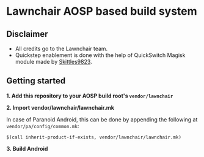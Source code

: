 # Lawnchair AOSP based build system

## Disclaimer
- All credits go to the Lawnchair team.
- Quickstep enablement is done with the help of QuickSwitch Magisk module made by [Skittles9823](https://github.com/skittles9823).

## Getting started
**1. Add this repository to your AOSP build root's `vendor/lawnchair`**

**2. Import vendor/lawnchair/lawnchair.mk**

In case of Paranoid Android, this can be done by appending the following at `vendor/pa/config/common.mk`:

`$(call inherit-product-if-exists, vendor/lawnchair/lawnchair.mk)`

**3. Build Android**
